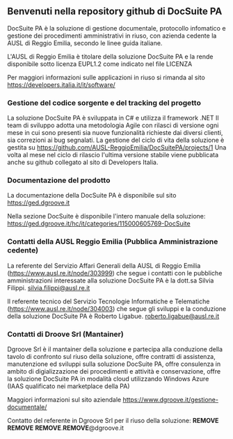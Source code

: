 ## Benvenuti nella repository github di DocSuite PA 

DocSuite PA è la soluzione di gestione documentale, protocollo infomatico e gestione dei procedimenti amministrativi in riuso, con azienda cedente la AUSL di Reggio Emilia, secondo le linee guida italiane.

L'AUSL di Reggio Emilia è titolare della soluzione DocSuite PA e la rende disponibile sotto licenza EUPL1.2 come indicato nel file LICENZA

Per maggiori informazioni sulle applicazioni in riuso si rimanda al sito https://developers.italia.it/it/software/ 

### Gestione del codice sorgente e del tracking del progetto

La soluzione DocSuite PA è sviluppata in C# e utilizza il framework .NET 
Il team di sviluppo adotta una metodologia Agile con rilasci di versione ogni mese in cui sono presenti sia nuove funzionalità richieste dai diversi clienti, sia correzioni ai bug segnalati. 
La gestione del ciclo di vita della soluzione è gestita su https://github.com/AUSL-ReggioEmilia/DocSuitePA/projects/1 
Una volta al mese nel ciclo di rilascio l'ultima versione stabile viene pubblicata anche su github collegato al sito di Developers Italia.

### Documentazione del prodotto

La documentazione della DocSuite PA è disponibile sul sito
https://ged.dgroove.it 

Nella sezione DocSuite è disponibile l'intero manuale della soluzione: https://ged.dgroove.it/hc/it/categories/115000605769-DocSuite

### Contatti della AUSL Reggio Emilia (Pubblica Amministrazione cedente) 

La referente del Servizio Affari Generali della AUSL di Reggio Emilia (https://www.ausl.re.it/node/303999) che segue i contatti con le pubbliche amministrazioni interessate alla soluzione DocSuite PA è la dott.sa Silvia Filippi.
silvia.filippi@ausl.re.it

Il referente tecnico del Servizio Tecnologie Informatiche e Telematiche (https://www.ausl.re.it/node/304003) che segue gli sviluppi e la conduzione della soluzione DocSuite PA è Roberto Ligabue.
roberto.ligabue@ausl.re.it

### Contatti di Droove Srl (Mantainer) 

Dgroove Srl è il mantainer della soluzione e partecipa alla conduzione della tavolo di confronto sul riuso della soluzione,
offre contratti di assistenza, manutenzione ed sviluppi sulla soluzione DocSuite PA, 
offre consulenza in ambito di digializzazione dei procedimenti e attività e conservazione,
offre la soluzione DocSuite PA in modalità cloud utilizzando Windows Azure (IAAS qualificato nei marketplace della PA) 

Maggiori informazioni sul sito aziendale https://www.dgroove.it/gestione-documentale/

Contatto del referente in Dgroove Srl per il riuso della soluzione: 
**REMOVE** **REMOVE**
**REMOVE**.**REMOVE**@dgroove.it 
